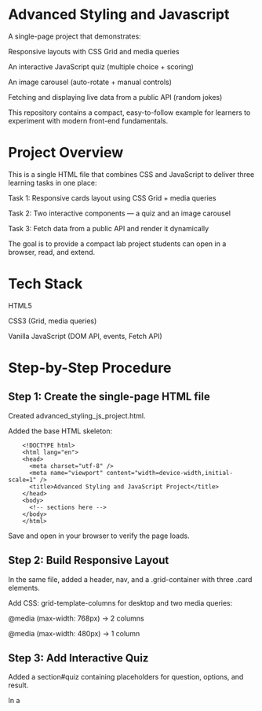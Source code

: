 # Advanced Styling and Javascript

A single-page project that demonstrates:

Responsive layouts with CSS Grid and media queries

An interactive JavaScript quiz (multiple choice + scoring)

An image carousel (auto-rotate + manual controls)

Fetching and displaying live data from a public API (random jokes)

This repository contains a compact, easy-to-follow example for learners to experiment with modern front-end fundamentals.

# Project Overview

This is a single HTML file that combines CSS and JavaScript to deliver three learning tasks in one place:

Task 1: Responsive cards layout using CSS Grid + media queries

Task 2: Two interactive components — a quiz and an image carousel

Task 3: Fetch data from a public API and render it dynamically

The goal is to provide a compact lab project students can open in a browser, read, and extend.

# Tech Stack

HTML5

CSS3 (Grid, media queries)

Vanilla JavaScript (DOM API, events, Fetch API)

# Step-by-Step Procedure

## Step 1: Create the single-page HTML file

Created advanced_styling_js_project.html.

Added the base HTML skeleton:

        <!DOCTYPE html>
        <html lang="en">
        <head>
          <meta charset="utf-8" />
          <meta name="viewport" content="width=device-width,initial-scale=1" />
          <title>Advanced Styling and JavaScript Project</title>
        </head>
        <body>
          <!-- sections here -->
        </body>
        </html>

Save and open in your browser to verify the page loads.

## Step 2: Build Responsive Layout

In the same file, added a header, nav, and a .grid-container with three .card elements.

Add CSS: grid-template-columns for desktop and two media queries:

@media (max-width: 768px) → 2 columns

@media (max-width: 480px) → 1 column

## Step 3: Add Interactive Quiz

Added a section#quiz containing placeholders for question, options, and result.

In a <script> block, define quizData (array of objects), loadQuiz() and checkAnswer() functions.

Wire up buttons dynamically and test by answering questions.

## Step 4: Add Image Carousel 

Add section#carousel with an <img id="carousel-img"> and Prev/Next buttons.

In JavaScript, create an images array, showImage(), nextImage(), prevImage() and a setInterval() for auto-rotation.

Test manual buttons and auto-rotate.

## Step 5: Fetch Data from Public API

Added section#api-section with a div#joke and a Get Joke button.

Implemented async function getJoke() using fetch('https://official-joke-api.appspot.com/random_joke').

Parsed JSON and display setup and punchline.

Test while online.

## Step 6: Add Navigation

Add a nav with buttons that call a small showSection(id) function that toggles .active on sections.

Ensure one section (e.g., #responsive) is visible by default.

## Step 7: Styling polish

Add niceties: header colors, button styles, card shadow, border-radius, spacing.

Double-check styles in mobile emulator.

## Step 8: Commit & push
git add .
git commit -m "chore: initial project with responsive layout, quiz, carousel, and API fetch"
git push origin main

Opened the html file in any modern browser (Chrome, Firefox).
